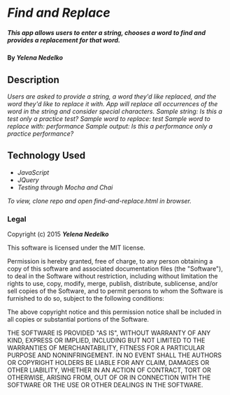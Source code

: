 # _Find and Replace_

##### This app allows users to enter a string, chooses a word to find and provides a replacement for that word.

#### By _**Yelena Nedelko**_

## Description

_Users are asked to provide a string, a word they'd like replaced, and the word they'd like to replace it with. App will replace all occurrences of the word in the string and consider special characters._
_Sample string: Is this a test only a practice test?_
_Sample word to replace: test_
_Sample word to replace with: performance_
_Sample output: Is this a performance only a practice performance?_

## Technology Used
* _JavaScript_
* _JQuery_
* _Testing through Mocha and Chai_

_To view, clone repo and open find-and-replace.html in browser._


### Legal

Copyright (c) 2015 **_Yelena Nedelko_**

This software is licensed under the MIT license.

Permission is hereby granted, free of charge, to any person obtaining a copy
of this software and associated documentation files (the "Software"), to deal
in the Software without restriction, including without limitation the rights
to use, copy, modify, merge, publish, distribute, sublicense, and/or sell
copies of the Software, and to permit persons to whom the Software is
furnished to do so, subject to the following conditions:

The above copyright notice and this permission notice shall be included in
all copies or substantial portions of the Software.

THE SOFTWARE IS PROVIDED "AS IS", WITHOUT WARRANTY OF ANY KIND, EXPRESS OR
IMPLIED, INCLUDING BUT NOT LIMITED TO THE WARRANTIES OF MERCHANTABILITY,
FITNESS FOR A PARTICULAR PURPOSE AND NONINFRINGEMENT. IN NO EVENT SHALL THE
AUTHORS OR COPYRIGHT HOLDERS BE LIABLE FOR ANY CLAIM, DAMAGES OR OTHER
LIABILITY, WHETHER IN AN ACTION OF CONTRACT, TORT OR OTHERWISE, ARISING FROM,
OUT OF OR IN CONNECTION WITH THE SOFTWARE OR THE USE OR OTHER DEALINGS IN
THE SOFTWARE.
